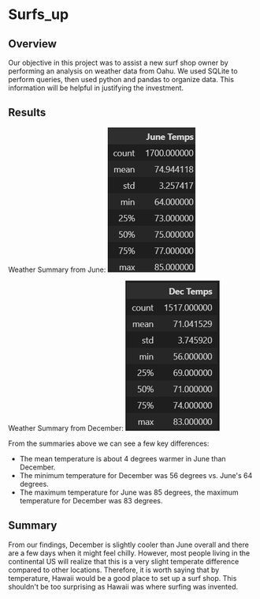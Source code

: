 # Surfs_up

## Overview

Our objective in this project was to assist a new surf shop owner by performing an analysis on weather data from Oahu. We used SQLite to perform queries, then used python and pandas to organize data. This information will be helpful in justifying the investment.

## Results

Weather Summary from June:
![](Resources/June_Temps.PNG)

Weather Summary from December:
![](Resources/December_Temps.PNG)

From the summaries above we can see a few key differences:
- The mean temperature is about 4 degrees warmer in June than December.
- The minimum temperature for December was 56 degrees vs. June's 64 degrees.
- The maximum temperature for June was 85 degrees, the maximum temperature for December was 83 degrees.

## Summary

From our findings, December is slightly cooler than June overall and there are a few days when it might feel chilly. However, most people living in the continental US will realize that this is a very slight temperate difference compared to other locations. Therefore, it is worth saying that by temperature, Hawaii would be a good place to set up a surf shop. This shouldn't be too surprising as Hawaii was where surfing was invented. 